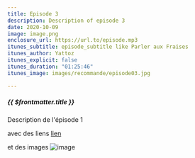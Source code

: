 ```yaml
---
title: Episode 3
description: Description of episode 3
date: 2020-10-09
image: image.png
enclosure_url: https://url.to/episode.mp3
itunes_subtitle: episode_subtitle like Parler aux Fraises
itunes_author: Yattoz
itunes_explicit: false
itunes_duration: "01:25:46"
itunes_image: images/recommande/episode03.jpg

---
```



##### {{ $frontmatter.title }}

Description de l'épisode 1

avec des liens [lien](https://google.com)

et des images ![image](/image.png)